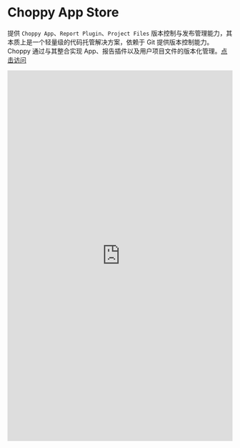 # Choppy App Store
提供 `Choppy App`、`Report Plugin`、`Project Files` 版本控制与发布管理能力，其本质上是一个轻量级的代码托管解决方案，依赖于 Git 提供版本控制能力。Choppy 通过与其整合实现 App、报告插件以及用户项目文件的版本化管理。[点击访问](http://choppy.3steps.cn)

<iframe src="http://docs.3steps.cn" seamless="" frameborder="0" scrolling="yes" class="iframe" width="100%" style="overflow: hidden; height: 830px;"></iframe>
